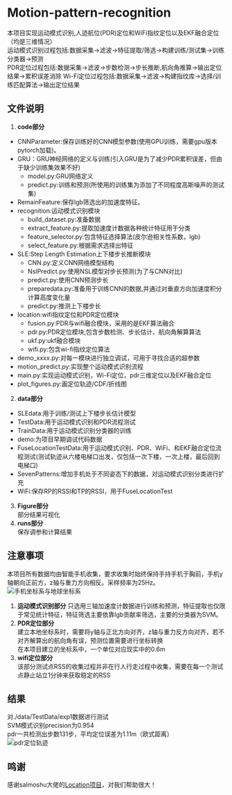 # Motion-pattern-recognition
本项目实现运动模式识别,人迹航位(PDR)定位和WiFi指纹定位以及EKF融合定位（均是三维情况）    
运动模式识别过程包括:数据采集->滤波->特征提取/筛选->构建训练/测试集->训练分类器->预测  
PDR定位过程包括:数据采集->滤波->步数检测->步长推断,航向角推算->输出定位结果->累积误差消除 
Wi-Fi定位过程包括:数据采集->滤波->构建指纹库->选择/训练匹配算法->输出定位结果
## 文件说明
1. **code部分**  
+ CNNParameter:保存训练好的CNN模型参数(使用GPU训练，需要gpu版本pytorch加载)。  
+ GRU：GRU神经网络的定义与训练(引入GRU是为了减少PDR累积误差，但由于缺少训练集效果不好)  
   + model.py:GRU网络定义
   + predict.py:训练和预测(所使用的训练集为添加了不同程度高斯噪声的测试集)
+ RemainFeature:保存lgb筛选出的加速度特征。  
+ recognition:运动模式识别模块
   + build_dataset.py:准备数据
   + extract_feature.py:提取加速度计数据各种统计特征用于分类
   + feature_selector.py:包含特征选择算法(皮尔逊相关性系数，lgb)
   + select_feature.py:根据需求选择出特征
+ SLE:Step Length Estimation上下楼步长推断模块  
   + CNN.py:定义CNN网络模型结构  
   + NslPredict.py:使用NSL模型对步长预测(为了与CNN对比)
   + predict.py:使用CNN预测步长
   + preparedata.py:准备用于训练CNN的数据,并通过对垂直方向加速度积分计算高度变化量
   + predict.py:推测上下楼步长  
+ location:wifi指纹定位和PDR定位模块  
   +  fusion.py:PDR与wifi融合模块，采用的是EKF算法融合
   +  pdr.py:PDR定位模块,包含步数检测、步长估计、航向角解算算法
   +  ukf.py:ukf融合模块
   +  wifi.py:包含wi-fi指纹定位算法
+ demo_xxxx.py:对每一模块进行独立调试，可用于寻找合适的超参数
+ motion_predict.py:实现整个运动模式识别流程
+ main.py:实现运动模式识别，Wi-Fi定位，pdr三维定位以及EKF融合定位
+ plot_figures.py:画定位轨迹/CDF/折线图
2. **data部分**  
+ SLEdata:用于训练/测试上下楼步长估计模型
+ TestData:用于运动模式识别和PDR流程测试
+ TrainData:用于运动模式识别分类器的训练
+ demo:为项目早期调试代码数据  
+ FuseLocationTestData:用于运动模式识别、PDR、WiFi、和EKF融合定位流程测试(测试轨迹从六楼电梯口出发，仅包括一次下楼，一次上楼，最后回到电梯口)  
+ SevenPatterns:增加手机处于不同姿态下的数据，对运动模式识别分类进行扩充
+ WiFi:保存RP的RSSI和TP的RSSI，用于FuseLocationTest
3. **Figure部分**  
部分结果可视化  
4. **runs部分**  
  保存调参和计算结果
## 注意事项  
本项目所有数据均由智能手机收集，要求收集时始终保持手持手机于胸前，手机y轴朝向正前方，z轴与重力方向相反。采样频率为25Hz。![手机坐标系与地球坐标系](https://github.com/YuDa97/Motion-pattern-recognition/blob/main/Figure/phone&ENU_coordinate.jpg)
1. **运动模式识别部分**
只选用三轴加速度计数据进行训练和预测，特征提取也仅限于常见统计特征，特征筛选主要依靠lgb贡献率筛选，主要的分类器为SVM。
2. **PDR定位部分**  
建立本地坐标系时，需要将y轴与正北方向对齐，z轴与重力反方向对齐，若不对齐解算出的航向角有误，预测位置需要进行坐标转换  
在本项目建立的坐标系中，一个单位对应现实中的0.6m
3. **wifi定位部分**  
该部分测试点RSS的收集过程并非在行人行走过程中收集，需要在每一个测试点静止站立1分钟来获取稳定的RSS
## 结果
对./data/TestData/exp1数据进行测试  
SVM模式识别precision为0.954  
pdr一共检测出步数131步，平均定位误差为1.11m（欧式距离）  
![pdr定位轨迹](https://github.com/YuDa97/Motion-pattern-recognition/blob/main/Figure/pdr_trace.png)
## 鸣谢
感谢salmoshu大佬的[Location项目](https://github.com/salmoshu/location)，对我们帮助很大！
